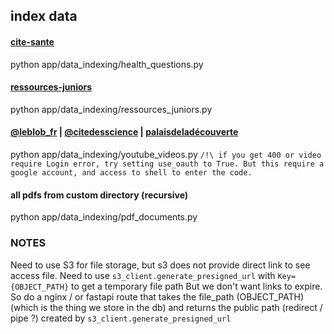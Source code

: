 ## index data
#### [cite-sante](https://www.cite-sciences.fr/fr/au-programme/lieux-ressources/cite-de-la-sante/une-question-en-sante/questions-sante/toutes-les-questions)
python app/data_indexing/health_questions.py
#### [ressources-juniors](https://www.cite-sciences.fr/fr/ressources/juniors)
python app/data_indexing/ressources_juniors.py
#### [@leblob_fr](https://www.youtube.com/@leblob_fr) | [@citedesscience](https://www.youtube.com/@citedessciences) | [palaisdeladécouverte](https://www.youtube.com/c/palaisdelad%C3%A9couverte)
python app/data_indexing/youtube_videos.py
`/!\ if you get 400 or video require Login error, try setting use_oauth to True. But this require a google account, and access to shell to enter the code.`

#### all pdfs from custom directory (recursive)
python app/data_indexing/pdf_documents.py


### NOTES
Need to use S3 for file storage, but s3 does not provide direct link to see access file.
Need to use `s3_client.generate_presigned_url` with `Key={OBJECT_PATH}` to get a temporary file path
But we don't want links to expire.
So do a nginx / or fastapi route that takes the file_path (OBJECT_PATH) (which is the thing we store in the db) and returns the public path (redirect / pipe ?) created by `s3_client.generate_presigned_url`